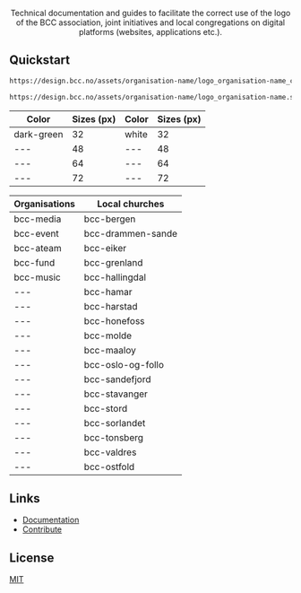 <p align="center">Technical documentation and guides to facilitate the correct use of the logo of the BCC association, joint initiatives and local congregations on digital platforms (websites, applications etc.).</p>

## Quickstart
```bash
https://design.bcc.no/assets/organisation-name/logo_organisation-name_color_size.png

https://design.bcc.no/assets/organisation-name/logo_organisation-name.svg
```

| Color | Sizes (px) | Color | Sizes (px) |
| --- | --- | --- | --- |
| dark-green | 32 | white | 32 |
| --- | 48 | --- | 48 |
| --- | 64 | --- | 64 |
| --- | 72 | --- | 72 |


| Organisations | Local churches |
| --- | --- |
| bcc-media | bcc-bergen |
| bcc-event | bcc-drammen-sande |
| bcc-ateam | bcc-eiker |
| bcc-fund | bcc-grenland |
| bcc-music | bcc-hallingdal |
| --- | bcc-hamar |
| --- | bcc-harstad |
| --- | bcc-honefoss |
| --- | bcc-molde |
| --- | bcc-maaloy |
| --- | bcc-oslo-og-follo |
| --- | bcc-sandefjord |
| --- | bcc-stavanger |
| --- | bcc-stord |
| --- | bcc-sorlandet |
| --- | bcc-tonsberg |
| --- | bcc-valdres |
| --- | bcc-ostfold |

## Links

- [Documentation](https://developer.bcc.no/bcc-design)
- [Contribute](issues)

## License

[MIT](https://en.wikipedia.org/wiki/MIT_License)